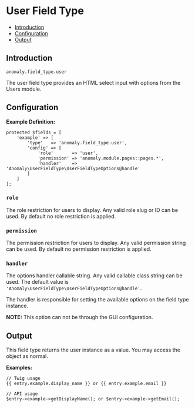 # User Field Type

- [Introduction](#introduction)
- [Configuration](#configuration)
- [Output](#output)


<a name="introduction"></a>
## Introduction

`anomaly.field_type.user`

The user field type provides an HTML select input with options from the Users module.


<a name="configuration"></a>
## Configuration

**Example Definition:**

    protected $fields = [
        'example' => [
            'type'   => 'anomaly.field_type.user',
            'config' => [
                'role'       => 'user',
                'permission' => 'anomaly.module.pages::pages.*',
                'handler'    => 'Anomaly\UserFieldType\UserFieldTypeOptions@handle'
            ]
        ]
    ];

### `role`

The role restriction for users to display. Any valid role slug or ID can be used. By default no role restriction is applied.

### `permission`

The permission restriction for users to display. Any valid permission string can be used. By default no permission restriction is applied.

### `handler`

The options handler callable string. Any valid callable class string can be used. The default value is `'Anomaly\UserFieldType\UserFieldTypeOptions@handle'`.

The handler is responsible for setting the available options on the field type instance.

**NOTE:** This option can not be through the GUI configuration. 


<a name="output"></a>
## Output

This field type returns the user instance as a value. You may access the object as normal.

**Examples:**

    // Twig usage
    {{ entry.example.display_name }} or {{ entry.example.email }}
    
    // API usage
    $entry->example->getDisplayName(); or $entry->example->getEmail();
